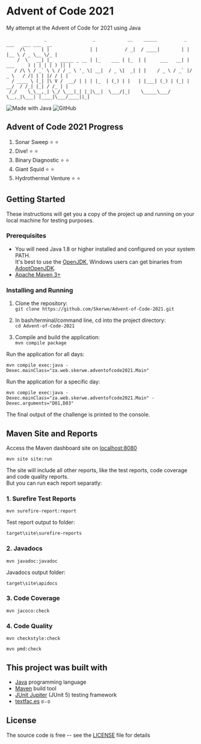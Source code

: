 # Advent of Code 2021

My attempt at the Advent of Code for 2021 using Java

```text
              _                 _            __    _____          _        ___   ___ ___  __
     /\      | |               | |          / _|  / ____|        | |      |__ \ / _ \__ \/_ |
    /  \   __| |_   _____ _ __ | |_    ___ | |_  | |     ___   __| | ___     ) | | | | ) || |
   / /\ \ / _` \ \ / / _ \ '_ \| __|  / _ \|  _| | |    / _ \ / _` |/ _ \   / /| | | |/ / | |
  / ____ \ (_| |\ V /  __/ | | | |_  | (_) | |   | |___| (_) | (_| |  __/  / /_| |_| / /_ | |
 /_/    \_\__,_| \_/ \___|_| |_|\__|  \___/|_|    \_____\___/ \__,_|\___| |____|\___/____||_|

```

![Made with Java](https://forthebadge.com/images/badges/made-with-java.svg)
![GitHub](https://img.shields.io/github/license/Skerwe/Advent-of-Code-2020?style=for-the-badge)

## Advent of Code 2021 Progress

1. Sonar Sweep :star: :star:
2. Dive! :star: :star:
3. Binary Diagnostic :star: :star:
4. Giant Squid :star: :star:
5. Hydrothermal Venture :star: :star:

## Getting Started

These instructions will get you a copy of the project up and running on your local machine for testing purposes.

### Prerequisites

- You will need Java 1.8 or higher installed and configured on your system PATH.  
  It's best to use the [OpenJDK][openjdk], Windows users can get binaries from [AdoptOpenJDK][adoptopenjdk].
- [Apache Maven 3+][maven]

### Installing and Running

1. Clone the repository:  
    `git clone https://github.com/Skerwe/Advent-of-Code-2021.git`

2. In bash/terminal/command line, cd into the project directory:  
    `cd Advent-of-Code-2021`

3. Compile and build the application:  
   `mvn compile package`

Run the application for all days:

```shell
mvn compile exec:java -Dexec.mainClass="za.web.skerwe.adventofcode2021.Main"
```

Run the application for a specific day:

```shell
mvn compile exec:java -Dexec.mainClass="za.web.skerwe.adventofcode2021.Main" -Dexec.arguments="D01,D03"
```

The final output of the challenge is printed to the console.

## Maven Site and Reports

Access the Maven dashboard site on [localhost:8080](http://localhost:8080/)

```shell
mvn site site:run
```

The site will include all other reports, like the test reports, code coverage and code quality reports.  
But you can run each report separatly:

### 1. Surefire Test Reports

```shell
mvn surefire-report:report
```

Test report output to folder:

`target\site\surefire-reports`

### 2. Javadocs

```shell
mvn javadoc:javadoc
```

Javadocs output folder:

`target\site\apidocs`

### 3. Code Coverage

```shell
mvn jacoco:check
```

### 4. Code Quality

```shell
mvn checkstyle:check
```

```shell
mvn pmd:check
```

## This project was built with

- [Java](https://www.java.com/en/) programming language
- [Maven][maven] build tool
- [JUnit Jupiter][junit] (JUnit 5) testing framework
- [textfac.es](https://textfac.es/) ಠ⌣ಠ

## License

The source code is free -- see the [LICENSE](LICENSE) file for details

[openjdk]: https://openjdk.java.net/
[adoptopenjdk]: https://adoptopenjdk.net/
[maven]: https://maven.apache.org/
[junit]: https://junit.org/junit5/
